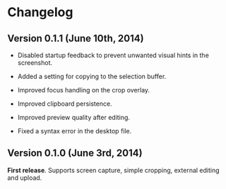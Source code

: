 # Changelog

## Version 0.1.1 (June 10th, 2014)

* Disabled startup feedback to prevent unwanted visual hints in the screenshot.

* Added a setting for copying to the selection buffer.

* Improved focus handling on the crop overlay.

* Improved clipboard persistence.

* Improved preview quality after editing.

* Fixed a syntax error in the desktop file.

## Version 0.1.0 (June 3rd, 2014)

**First release**. Supports screen capture, simple cropping, external editing and upload.
